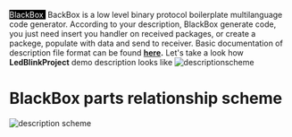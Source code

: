  </span><span style="background-color: #000000; color: #ffffff;">BlackBox </span>
BackBox is a low level binary protocol boilerplate multilanguage code generator. According to your description, BlackBox generate code, you just need insert you handler on received packages, or create a packege, populate with data and send to receiver. Basic documentation of description file format can be found **[here](http://www.unirail.org/?lang=ru).** Let's take a look how **LedBlinkProject** demo description looks like
![descriptionscheme](http://www.unirail.org/wp-content/uploads/2017/12/Capture2.png)

# BlackBox parts relationship scheme


![description scheme](http://www.unirail.org/wp-content/uploads/2017/12/Schem.png)

